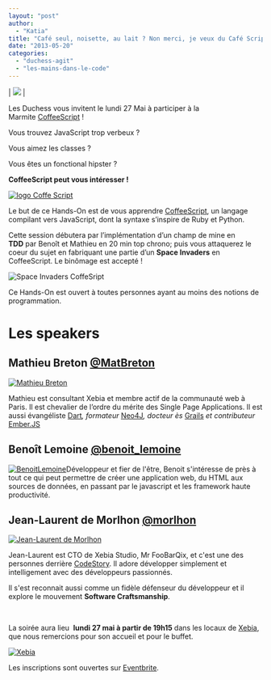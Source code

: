 ```yaml
---
layout: "post"
author: 
  - "Katia"
title: "Café seul, noisette, au lait ? Non merci, je veux du Café Script !"
date: "2013-05-20"
categories: 
  - "duchess-agit"
  - "les-mains-dans-le-code"
---
```


| ![](/assets/2013/05/2013-05-20-cafe-seul-noisette-au-lait-non-merci-je-veux-du-cafe-script/la-marmite-hands-on-450-200.png) |

Les Duchess vous invitent le lundi 27 Mai à participer à la Marmite [CoffeeScript](http://coffeescript.org/ "Ce n'est pas du café olé !") !

Vous trouvez JavaScript trop verbeux ?

Vous aimez les classes ?

Vous êtes un fonctional hipster ?

**CoffeeScript peut vous intéresser !**

[![logo Coffe Script](/assets/2013/05/2013-05-20-cafe-seul-noisette-au-lait-non-merci-je-veux-du-cafe-script/logoCoffeScript.png)](http://www.duchess-france.org/wp-content/uploads/2013/05/logoCoffeScript.png)

Le but de ce Hands-On est de vous apprendre [CoffeeScript](http://coffeescript.org/ "Coffe Script"), un langage compilant vers JavaScript, dont la syntaxe s’inspire de Ruby et Python.

Cette session débutera par l’implémentation d’un champ de mine en **TDD** par Benoît et Mathieu en 20 min top chrono; puis vous attaquerez le coeur du sujet en fabriquant une partie d’un **Space Invaders** en CoffeeScript. Le binômage est accepté !

![Space Invaders CoffeSript](/assets/2013/05/2013-05-20-cafe-seul-noisette-au-lait-non-merci-je-veux-du-cafe-script/coffeScriptHO.png)

Ce Hands-On est ouvert à toutes personnes ayant au moins des notions de programmation.

# Les speakers

## Mathieu Breton [@MatBreton](https://twitter.com/MatBreton "Mathieu on twitter")

[![Mathieu Breton](/assets/2013/05/2013-05-20-cafe-seul-noisette-au-lait-non-merci-je-veux-du-cafe-script/MathieuBreton.png)](http://www.duchess-france.org/wp-content/uploads/2013/05/MathieuBreton.png)

Mathieu est consultant Xebia et membre actif de la communauté web à Paris. Il est chevalier de l’ordre du mérite des Single Page Applications. Il est aussi évangéliste [Dart](http://www.dartlang.org/ "Dart")_, formateur_ [Neo4J](http://www.neo4j.org/ "Neo4J")_, docteur ès_ [Grails](http://www.grails.org/ "Grails") _et contributeur_ [Ember.JS](http://emberjs.com/ "Ember JS")

## Benoît Lemoine [@benoit\_lemoine](https://twitter.com/benoit_lemoine "Benoit on twitter")

[![BenoitLemoine](/assets/2013/05/2013-05-20-cafe-seul-noisette-au-lait-non-merci-je-veux-du-cafe-script/BenoitLemoine.png)](http://www.duchess-france.org/wp-content/uploads/2013/05/BenoitLemoine.png)Développeur et fier de l'être, Benoit s'intéresse de près à tout ce qui peut permettre de créer une application web, du HTML aux sources de données, en passant par le javascript et les framework haute productivité.

## Jean-Laurent de Morlhon [@morlhon](https://twitter.com/morlhon "Jean-Laurent on twitter")

[![Jean-Laurent de Morlhon](/assets/2013/05/2013-05-20-cafe-seul-noisette-au-lait-non-merci-je-veux-du-cafe-script/Jean-Laurent-De-Morlhon.png)](http://www.duchess-france.org/wp-content/uploads/2013/05/Jean-Laurent-De-Morlhon.png)

Jean-Laurent est CTO de Xebia Studio, Mr FooBarQix, et c'est une des personnes derrière [CodeStory](https://twitter.com/CodeStory "CodeStory on twitter"). Il adore développer simplement et intelligement avec des développeurs passionnés.

Il s'est reconnait aussi comme un fidèle défenseur du développeur et il explore le mouvement **Software Craftsmanship**.

 

La soirée aura lieu  **lundi 27 mai à partir de 19h15** dans les locaux de [Xebia](http://www.xebia.fr), que nous remercions pour son accueil et pour le buffet.

[![Xebia](/assets/2013/05/2013-05-20-cafe-seul-noisette-au-lait-non-merci-je-veux-du-cafe-script/xebia.png)](http://www.xebia.fr)

Les inscriptions sont ouvertes sur [Eventbrite](http://hands-on-coffescript.eventbrite.com "Lien d'inscription").

